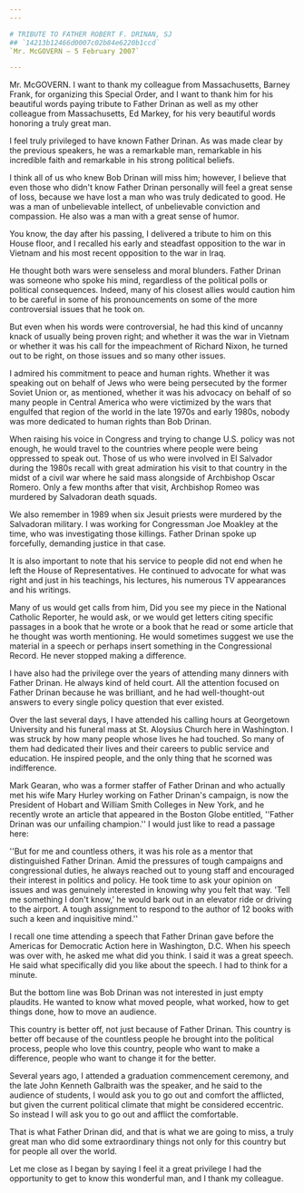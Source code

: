```yaml
---
---

# TRIBUTE TO FATHER ROBERT F. DRINAN, SJ
## `14213b12466d0007c02b84e6220b1ccd`
`Mr. McGOVERN — 5 February 2007`

---
```



Mr. McGOVERN. I want to thank my colleague from Massachusetts, Barney 
Frank, for organizing this Special Order, and I want to thank him for 
his beautiful words paying tribute to Father Drinan as well as my other 
colleague from Massachusetts, Ed Markey, for his very beautiful words 
honoring a truly great man.

I feel truly privileged to have known Father Drinan. As was made 
clear by the previous speakers, he was a remarkable man, remarkable in 
his incredible faith and remarkable in his strong political beliefs.

I think all of us who knew Bob Drinan will miss him; however, I 
believe that even those who didn't know Father Drinan personally will 
feel a great sense of loss, because we have lost a man who was truly 
dedicated to good. He was a man of unbelievable intellect, of 
unbelievable conviction and compassion. He also was a man with a great 
sense of humor.

You know, the day after his passing, I delivered a tribute to him on 
this House floor, and I recalled his early and steadfast opposition to 
the war in Vietnam and his most recent opposition to the war in Iraq.



He thought both wars were senseless and moral blunders. Father Drinan 
was someone who spoke his mind, regardless of the political polls or 
political consequences. Indeed, many of his closest allies would 
caution him to be careful in some of his pronouncements on some of the 
more controversial issues that he took on.

But even when his words were controversial, he had this kind of 
uncanny knack of usually being proven right; and whether it was the war 
in Vietnam or whether it was his call for the impeachment of Richard 
Nixon, he turned out to be right, on those issues and so many other 
issues.

I admired his commitment to peace and human rights. Whether it was 
speaking out on behalf of Jews who were being persecuted by the former 
Soviet Union or, as mentioned, whether it was his advocacy on behalf of 
so many people in Central America who were victimized by the wars that 
engulfed that region of the world in the late 1970s and early 1980s, 
nobody was more dedicated to human rights than Bob Drinan.

When raising his voice in Congress and trying to change U.S. policy 
was not enough, he would travel to the countries where people were 
being oppressed to speak out. Those of us who were involved in El 
Salvador during the 1980s recall with great admiration his visit to 
that country in the midst of a civil war where he said mass alongside 
of Archbishop Oscar Romero. Only a few months after that visit, 
Archbishop Romeo was murdered by Salvadoran death squads.

We also remember in 1989 when six Jesuit priests were murdered by the 
Salvadoran military. I was working for Congressman Joe Moakley at the 
time, who was investigating those killings. Father Drinan spoke up 
forcefully, demanding justice in that case.

It is also important to note that his service to people did not end 
when he left the House of Representatives. He continued to advocate for 
what was right and just in his teachings, his lectures, his numerous TV 
appearances and his writings.

Many of us would get calls from him, Did you see my piece in the 
National Catholic Reporter, he would ask, or we would get letters 
citing specific passages in a book that he wrote or a book that he read 
or some article that he thought was worth mentioning. He would 
sometimes suggest we use the material in a speech or perhaps insert 
something in the Congressional Record. He never stopped making a 
difference.

I have also had the privilege over the years of attending many 
dinners with Father Drinan. He always kind of held court. All the 
attention focused on Father Drinan because he was brilliant, and he had 
well-thought-out answers to every single policy question that ever 
existed.

Over the last several days, I have attended his calling hours at 
Georgetown University and his funeral mass at St. Aloysius Church here 
in Washington. I was struck by how many people whose lives he had 
touched. So many of them had dedicated their lives and their careers to 
public service and education. He inspired people, and the only thing 
that he scorned was indifference.

Mark Gearan, who was a former staffer of Father Drinan and who 
actually met his wife Mary Hurley working on Father Drinan's campaign, 
is now the President of Hobart and William Smith Colleges in New York, 
and he recently wrote an article that appeared in the Boston Globe 
entitled, ''Father Drinan was our unfailing champion.'' I would just 
like to read a passage here:

''But for me and countless others, it was his role as a mentor that 
distinguished Father Drinan. Amid the pressures of tough campaigns and 
congressional duties, he always reached out to young staff and 
encouraged their interest in politics and policy. He took time to ask 
your opinion on issues and was genuinely interested in knowing why you 
felt that way. 'Tell me something I don't know,' he would bark out in 
an elevator ride or driving to the airport. A tough assignment to 
respond to the author of 12 books with such a keen and inquisitive 
mind.''

I recall one time attending a speech that Father Drinan gave before 
the Americas for Democratic Action here in Washington, D.C. When his 
speech was over with, he asked me what did you think. I said it was a 
great speech. He said what specifically did you like about the speech. 
I had to think for a minute.

But the bottom line was Bob Drinan was not interested in just empty 
plaudits. He wanted to know what moved people, what worked, how to get 
things done, how to move an audience.

This country is better off, not just because of Father Drinan. This 
country is better off because of the countless people he brought into 
the political process, people who love this country, people who want to 
make a difference, people who want to change it for the better.

Several years ago, I attended a graduation commencement ceremony, and 
the late John Kenneth Galbraith was the speaker, and he said to the 
audience of students, I would ask you to go out and comfort the 
afflicted, but given the current political climate that might be 
considered eccentric. So instead I will ask you to go out and afflict 
the comfortable.

That is what Father Drinan did, and that is what we are going to 
miss, a truly great man who did some extraordinary things not only for 
this country but for people all over the world.

Let me close as I began by saying I feel it a great privilege I had 
the opportunity to get to know this wonderful man, and I thank my 
colleague.
